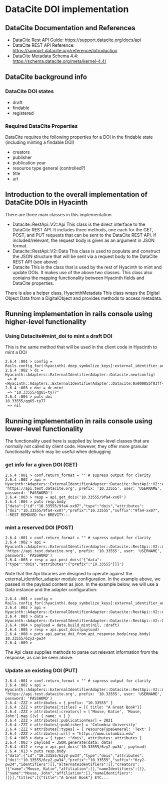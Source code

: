 # DataCite DOI implementation

## DataCite Documentation and References

- DataCite Rest API Guide: https://support.datacite.org/docs/api
- DataCite REST API Reference: https://support.datacite.org/reference/introduction
- DataCite Metadata Schema 4.4: https://schema.datacite.org/meta/kernel-4.4/

## DataCite background info

### DataCite DOI states

- draft
- findable
- registered

### Required DataCite Properties

DataCite requires the following properties for a DOI in the findable state (including minting a findable DOI)

- creators
- publisher
- publication year
- resource type general (controlled?)
- title
- url

## Introduction to the overall implementation of DataCite DOIs in Hyacinth

There are three main classes in this implementation

- Datacite::RestApi::V2::Api
This class is the direct interface to the DataCite REST API. It includes three methods, one each for the GET, POST, and PUT requests that can
be sent to the DataCite REST API. If included/relevant, the request body is given as an argument in JSON format.
- Datacite::RestApi::V2::Data
This class is used to populate and construct the JSON structure that will be sent via a request body to the DataCite REST API (see above)
- Datacite
This is the class that is used by the rest of Hyacinth to mint and update DOIs. It makes use of the above two classes. This class also contains
the mapping functionality between Hyacinth fields and DataCite properties.

There is also a helper class, HyacinthMetadata
This class wraps the Digital Object Data from a DigitalObject and provides methods to access metadata.

## Running implementation in rails console using higher-level functionality

### Using Datacite#mint_doi to mint a draft DOI

This is the same method that will be used in the client code in Hyacinth to mint a DOI

```
2.6.4 :001 > config = Rails.config_for(:hyacinth).deep_symbolize_keys[:external_identifier_adapter]
2.6.4 :002 > dc = Hyacinth::Adapters::ExternalIdentifierAdapter::Datacite.new(config)
 => #<Hyacinth::Adapters::ExternalIdentifierAdapter::Datacite:0x000055f03ff47510>
2.6.4 :003 > doi = dc.mint
 => "10.33555/qg65-ty77"
2.6.4 :004 > puts doi
10.33555/qg65-ty77
 => nil
 ```

## Running implementation in rails console using lower-level functionality

The functionality used here is supplied by lower-level classes that are normally not called by client code. However, they offer
more granular functionality which may be useful when debugging

### get info for a given DOI (GET)

```
2.6.4 :001 > conf.return_format = "" # supress output for clarity
2.6.4 :002 > api =  Hyacinth::Adapters::ExternalIdentifierAdapter::Datacite::RestApi::V2::Api.new(rest_api: 'https://api.test.datacite.org', prefix: '10.33555', user: 'USERNAME', password: 'PASSWORD')
2.6.4 :003 > resp = api.get_dois('10.33555/9fa4-xx07')
2.6.4 :004 > puts resp.body
{"data":{"id":"10.33555/9fa4-xx07","type":"dois","attributes":{"doi":"10.33555/9fa4-xx07","prefix":"10.33555","suffix":"9fa4-xx07", --REST REMOVED for BREVITY---
```

### mint a reserved DOI (POST)

```
2.6.4 :001 > conf.return_format = "" # supress output for clarity
2.6.4 :002 > api =  Hyacinth::Adapters::ExternalIdentifierAdapter::Datacite::RestApi::V2::Api.new(rest_api: 'https://api.test.datacite.org', prefix: '10.33555', user: 'USERNAME', password: 'PASSWORD')
2.6.4 :003 > resp = api.post_dois('{"data":{"type":"dois","attributes":{"prefix":"10.33555"}}}')
```

Note that the Api libraries are designed to operate against the external_identifier_adapter module configuration. In the example above, we passed in the payload content as json. In the example below, we will use a Data instance and the adapter configuration:

```
2.6.4 :001 > config = Rails.config_for(:hyacinth).deep_symbolize_keys[:external_identifier_adapter]
2.6.4 :002 > api =  Hyacinth::Adapters::ExternalIdentifierAdapter::Datacite::RestApi::V2::Api.new(config)
2.6.4 :003 > data = Hyacinth::Adapters::ExternalIdentifierAdapter::Datacite::RestApi::V2::Data.new(config)
2.6.4 :004 > payload = data.build_mint(nil, :draft)
2.6.4 :005 > resp = api.post_dois(payload)
2.6.4 :008 > puts api.parse_doi_from_api_response_body(resp.body)
10.33555/6zy2-pw34
2.6.4 :009 >
```

The Api class supplies methods to parse out relevant information from the response, as can be seen above.

### Update an existing DOI (PUT)

```
2.6.4 :001 > conf.return_format = "" # supress output for clarity
2.6.4 :002 > api =  Hyacinth::Adapters::ExternalIdentifierAdapter::Datacite::RestApi::V2::Api.new(rest_api: 'https://api.test.datacite.org', prefix: '10.33555', user: 'USERNAME', password: 'PASSWORD')
2.6.4 :ZZZ > attributes = { prefix: "10.33555" }
2.6.4 :ZZZ > attributes[:titles] = [{ title: "A Great Book"}]
2.6.4 :ZZZ > attributes[:creators] = ['Mouse, Katie', 'Mouse, John'].map {|v| { name: v } }
2.6.4 :ZZZ > attributes[:publicationYear] = 2021
2.6.4 :ZZZ > attributes[:publisher] = 'Columbia University'
2.6.4 :ZZZ > attributes[:types] = { resourceTypeGeneral: 'Text' }
2.6.4 :ZZZ > attributes[:url] = "https://www.columbia.edu"
2.6.4 :003 > data = { type: :"dois", attributes: attributes }
2.6.4 :003 > payload = JSON.generate(data: data)
2.6.4 :012 > resp = api.put_dois('10.33555/6zy2-pw34', payload)
2.6.4 :013 > puts resp.body
{"data":{"id":"10.33555/6zy2-pw34","type":"dois","attributes":{"doi":"10.33555/6zy2-pw34","prefix":"10.33555","suffix":"6zy2-pw34","identifiers":[],"alternateIdentifiers":[],"creators":[{"name":"Mouse, Katie","affiliation":[],"nameIdentifiers":[]},{"name":"Mouse, John","affiliation":[],"nameIdentifiers":[]}],"titles":[{"title":"A Great Book"} ETC...
```

